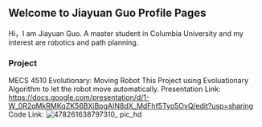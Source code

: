 ## Welcome to Jiayuan Guo Profile Pages

Hi，I am Jiayuan Guo. A master student in Columbia University and my interest are robotics and path planning.

### Project

MECS 4510 Evolutionary: Moving Robot
This Project using Evoluationary Algorithm to let the robot move automatically.
Presentation Link: https://docs.google.com/presentation/d/1-W_0R2qMkRMKqZK56BXiBpgAIN8dX_MdFhf5Tyo5OvQ/edit?usp=sharing
Code Link: 
![478261638797310_ pic_hd](https://user-images.githubusercontent.com/68169061/145057363-449c6a57-d2f0-4945-9e0e-ba24a821614e.jpg)
